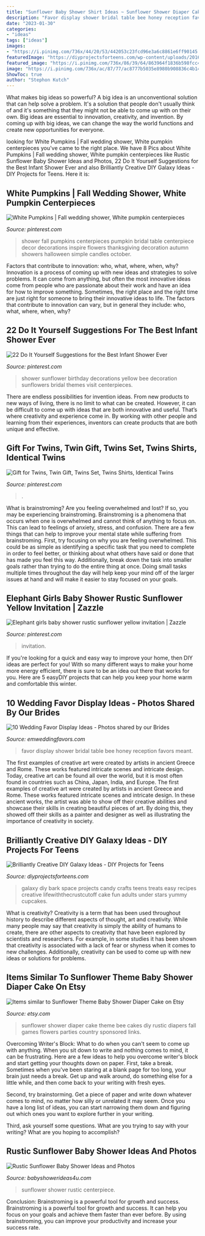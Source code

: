 ```yaml
---
title: "Sunflower Baby Shower Shirt Ideas ~ Sunflower Shower Diaper Cake Theme Bee Cakes Diy Rustic Diapers Fall Games Flowers Parties Country Sponsored Links"
description: "Favor display shower bridal table bee honey reception favors meant"
date: "2023-01-30"
categories:
- "ideas"
tags: ["ideas"]
images:
- "https://i.pinimg.com/736x/44/20/53/442053c23fcd96e3a6c8861e6ff90145.jpg"
featuredImage: "https://diyprojectsforteens.com/wp-content/uploads/2016/07/galaxy-bark.jpg"
featured_image: "https://i.pinimg.com/736x/86/39/64/863964f1836b598fcc472f523e58c8d8.jpg"
image: "https://i.pinimg.com/736x/ac/87/77/ac8777b5035e8980b908836c4b144a63--white-pumpkins-wedding-pumpkin-wedding-centerpieces.jpg"
ShowToc: true
author: "Stephon Kutch"
---
```



What makes big ideas so powerful?
A big idea is an unconventional solution that can help solve a problem. It's a solution that people don't usually think of and it's something that they might not be able to come up with on their own. Big ideas are essential to innovation, creativity, and invention. By coming up with big ideas, we can change the way the world functions and create new opportunities for everyone.

	

		
looking for White Pumpkins | Fall wedding shower, White pumpkin centerpieces you've came to the right place. We have 8 Pics about White Pumpkins | Fall wedding shower, White pumpkin centerpieces like Rustic Sunflower Baby Shower Ideas and Photos, 22 Do It Yourself Suggestions for the Best Infant Shower Ever and also Brilliantly Creative DIY Galaxy Ideas - DIY Projects for Teens. Here it is:
		
    
## White Pumpkins | Fall Wedding Shower, White Pumpkin Centerpieces

<img loading=lazy src="https://i.pinimg.com/736x/ac/87/77/ac8777b5035e8980b908836c4b144a63--white-pumpkins-wedding-pumpkin-wedding-centerpieces.jpg" onerror="this.onerror=null;this.src='https://tse2.mm.bing.net/th?id=OIP.UAxjuLXkgMqptWCwGnRf_wHaJ3&amp;pid=15.1';" alt="White Pumpkins | Fall wedding shower, White pumpkin centerpieces">

_Source: pinterest.com_

>shower fall pumpkins centerpieces pumpkin bridal table centerpiece decor decorations inspire flowers thanksgiving decoration autumn showers halloween simple candles october. 

	

Factors that contribute to innovation: who, what, where, when, why?
Innovation is a process of coming up with new ideas and strategies to solve problems. It can come from anything, but often the most innovative ideas come from people who are passionate about their work and have an idea for how to improve something. Sometimes, the right place and the right time are just right for someone to bring their innovative ideas to life. The factors that contribute to innovation can vary, but in general they include: who, what, where, when, why?

    
## 22 Do It Yourself Suggestions For The Best Infant Shower Ever

<img loading=lazy src="https://i.pinimg.com/736x/86/39/64/863964f1836b598fcc472f523e58c8d8.jpg" onerror="this.onerror=null;this.src='https://tse4.mm.bing.net/th?id=OIP.4XCEN5RW155BnE5AEnPmTwHaHa&amp;pid=15.1';" alt="22 Do It Yourself Suggestions for the Best Infant Shower Ever">

_Source: pinterest.com_

>shower sunflower birthday decorations yellow bee decoration sunflowers bridal themes visit centerpieces. 

	

There are endless possibilities for invention ideas. From new products to new ways of living, there is no limit to what can be created. However, it can be difficult to come up with ideas that are both innovative and useful. That’s where creativity and experience come in. By working with other people and learning from their experiences, inventors can create products that are both unique and effective.

    
## Gift For Twins, Twin Gift, Twins Set, Twins Shirts, Identical Twins

<img loading=lazy src="https://i.pinimg.com/736x/44/20/53/442053c23fcd96e3a6c8861e6ff90145.jpg" onerror="this.onerror=null;this.src='https://tse2.mm.bing.net/th?id=OIP.IJeXKKRC-fezaOSFfQu2OAHaHa&amp;pid=15.1';" alt="Gift for Twins, Twin Gift, Twins Set, Twins Shirts, Identical Twins">

_Source: pinterest.com_

>. 

	

What is brainstroming?
Are you feeling overwhelmed and lost? If so, you may be experiencing brainstroming. Brainstroming is a phenomena that occurs when one is overwhelmed and cannot think of anything to focus on. This can lead to feelings of anxiety, stress, and confusion. There are a few things that can help to improve your mental state while suffering from brainstroming. First, try focusing on why you are feeling overwhelmed. This could be as simple as identifying a specific task that you need to complete in order to feel better, or thinking about what others have said or done that has made you feel this way. Additionally, break down the task into smaller goals rather than trying to do the entire thing at once. Doing small tasks multiple times throughout the day will help keep your mind off of the larger issues at hand and will make it easier to stay focused on your goals.

    
## Elephant Girls Baby Shower Rustic Sunflower Yellow Invitation | Zazzle

<img loading=lazy src="https://i.pinimg.com/736x/2a/d3/52/2ad3524da0e6853e7c5ef7c3bd8b5bd3.jpg" onerror="this.onerror=null;this.src='https://tse2.mm.bing.net/th?id=OIP.gd6kqzzJLravs0QtC_m39QHaHa&amp;pid=15.1';" alt="Elephant girls baby shower rustic sunflower yellow invitation | Zazzle">

_Source: pinterest.com_

>invitation. 

	

If you're looking for a quick and easy way to improve your home, then DIY ideas are perfect for you! With so many different ways to make your home more energy efficient, there is sure to be an idea out there that works for you. Here are 5 easyDIY projects that can help you keep your home warm and comfortable this winter.

    
## 10 Wedding Favor Display Ideas - Photos Shared By Our Brides

<img loading=lazy src="https://emweddingfavors.com/wp-content/uploads/Meant-to-Bee-Bridal-Shower-favor-High.jpg" onerror="this.onerror=null;this.src='https://tse1.mm.bing.net/th?id=OIP.kA7sbvmYWnaDrvCpNVdiewHaJ6&amp;pid=15.1';" alt="10 Wedding Favor Display Ideas - Photos shared by our Brides">

_Source: emweddingfavors.com_

>favor display shower bridal table bee honey reception favors meant. 

	

The first examples of creative art were created by artists in ancient Greece and Rome. These works featured intricate scenes and intricate design. Today, creative art can be found all over the world, but it is most often found in countries such as China, Japan, India, and Europe.
The first examples of creative art were created by artists in ancient Greece and Rome. These works featured intricate scenes and intricate design. In these ancient works, the artist was able to show off their creative abilities and showcase their skills in creating beautiful pieces of art. By doing this, they showed off their skills as a painter and designer as well as illustrating the importance of creativity in society.

    
## Brilliantly Creative DIY Galaxy Ideas - DIY Projects For Teens

<img loading=lazy src="https://diyprojectsforteens.com/wp-content/uploads/2016/07/galaxy-bark.jpg" onerror="this.onerror=null;this.src='https://tse1.mm.bing.net/th?id=OIP.81mK7zeeVA7vivSWrbIwzgHaN1&amp;pid=15.1';" alt="Brilliantly Creative DIY Galaxy Ideas - DIY Projects for Teens">

_Source: diyprojectsforteens.com_

>galaxy diy bark space projects candy crafts teens treats easy recipes creative lifewiththecrustcutoff cake fun adults under stars yummy cupcakes. 

	

What is creativity?
Creativity is a term that has been used throughout history to describe different aspects of thought, art and creativity. While many people may say that creativity is simply the ability of humans to create, there are other aspects to creativity that have been explored by scientists and researchers. For example, in some studies it has been shown that creativity is associated with a lack of fear or shyness when it comes to new challenges. Additionally, creativity can be used to come up with new ideas or solutions for problems.

    
## Items Similar To Sunflower Theme Baby Shower Diaper Cake On Etsy

<img loading=lazy src="https://img.etsystatic.com/il/69597f/581770189/il_570xN.581770189_ccyo.jpg?version=0" onerror="this.onerror=null;this.src='https://tse4.mm.bing.net/th?id=OIP.SOK1g3LSunxb49sdNjqZeQHaJ6&amp;pid=15.1';" alt="Items similar to Sunflower Theme Baby Shower Diaper Cake on Etsy">

_Source: etsy.com_

>sunflower shower diaper cake theme bee cakes diy rustic diapers fall games flowers parties country sponsored links. 

	

Overcoming Writer's Block: What to do when you can't seem to come up with anything.
When you sit down to write and nothing comes to mind, it can be frustrating. Here are a few ideas to help you overcome writer's block and start getting your thoughts down on paper.
First, take a break. Sometimes when you've been staring at a blank page for too long, your brain just needs a break. Get up and walk around, do something else for a little while, and then come back to your writing with fresh eyes.

Second, try brainstorming. Get a piece of paper and write down whatever comes to mind, no matter how silly or unrelated it may seem. Once you have a long list of ideas, you can start narrowing them down and figuring out which ones you want to explore further in your writing.

Third, ask yourself some questions. What are you trying to say with your writing? What are you hoping to accomplish?

    
## Rustic Sunflower Baby Shower Ideas And Photos

<img loading=lazy src="https://babyshowerideas4u.com/wp-content/uploads/2020/09/dazzling-sunflower-baby-centerpiece.jpg" onerror="this.onerror=null;this.src='https://tse4.mm.bing.net/th?id=OIP.2A-89nF5mN5M6iZ1StB7ywHaJ3&amp;pid=15.1';" alt="Rustic Sunflower Baby Shower Ideas and Photos">

_Source: babyshowerideas4u.com_

>sunflower shower rustic centerpiece. 

	

Conclusion: Brainstroming is a powerful tool for growth and success.
Brainstroming is a powerful tool for growth and success. It can help you focus on your goals and achieve them faster than ever before. By using brainstroming, you can improve your productivity and increase your success rate.

